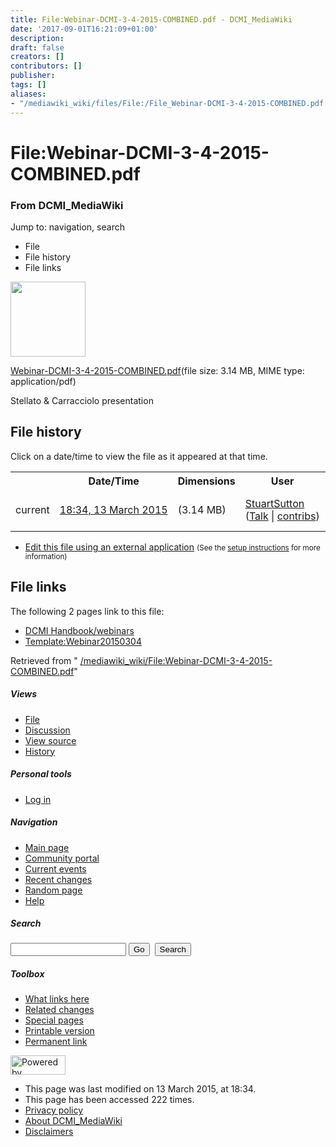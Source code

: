 ```yaml
---
title: File:Webinar-DCMI-3-4-2015-COMBINED.pdf - DCMI_MediaWiki
date: '2017-09-01T16:21:09+01:00'
description: 
draft: false
creators: []
contributors: []
publisher: 
tags: []
aliases:
- "/mediawiki_wiki/files/File:/File_Webinar-DCMI-3-4-2015-COMBINED.pdf.html"
---
```


<a id="top"></a>
# File:Webinar-DCMI-3-4-2015-COMBINED.pdf

### From DCMI\_MediaWiki

Jump to: navigation, search
<!-- start content -->
- File
- File history
- File links

 [<img alt="" src="/skins/common/images/icons/fileicon-pdf.png" width="120" height="120">](/mediawiki_wiki/files/Webinar-DCMI-3-4-2015-COMBINED.pdf)

[Webinar-DCMI-3-4-2015-COMBINED.pdf](/mediawiki_wiki/files/Webinar-DCMI-3-4-2015-COMBINED.pdf "Webinar-DCMI-3-4-2015-COMBINED.pdf")‎(file size: 3.14 MB, MIME type: application/pdf)

Stellato & Carracciolo presentation

<!-- 
NewPP limit report
Preprocessor node count: 1/1000000
Post-expand include size: 0/2097152 bytes
Template argument size: 0/2097152 bytes
Expensive parser function count: 0/100
-->
## File history

Click on a date/time to view the file as it appeared at that time.

<table class="wikitable filehistory">
  <tr>
    <td></td>
    <th>Date/Time</th>
    <th>Dimensions</th>
    <th>User</th>
    <th>Comment</th>
  </tr>
  <tr>
    <td>current</td>
    <td class="filehistory-selected" style="white-space: nowrap;"><a href="/mediawiki_wiki/files/Webinar-DCMI-3-4-2015-COMBINED.pdf">18:34, 13 March 2015</a></td>
    <td> <span style="white-space: nowrap;">(3.14 MB)</span>
    </td>
    <td>
      <a href="/index.php?title=User:StuartSutton&amp;action=edit&amp;redlink=1" class="new mw-userlink" title="User:StuartSutton (page does not exist)">StuartSutton</a> <span style="white-space: nowrap;"> <span class="mw-usertoollinks">(<a href="/index.php?title=User_talk:StuartSutton&amp;action=edit&amp;redlink=1" class="new" title="User talk:StuartSutton (page does not exist)">Talk</a> | <a href="/index.php/Special:Contributions/StuartSutton" title="Special:Contributions/StuartSutton">contribs</a>)</span></span>
    </td>
    <td> <span class="comment">(Stellato &amp; Carracciolo presentation)</span>
    </td>
  </tr>
</table>

  

- [Edit this file using an external application](/index.php?title=File:Webinar-DCMI-3-4-2015-COMBINED.pdf&action=edit&externaledit=true&mode=file "File:Webinar-DCMI-3-4-2015-COMBINED.pdf") <small>(See the <a href="http://www.mediawiki.org/wiki/Manual:External_editors" class="external text" rel="nofollow">setup instructions</a> for more information)</small>

## File links

The following 2 pages link to this file:

- [DCMI Handbook/webinars](/index.php/DCMI_Handbook/webinars "DCMI Handbook/webinars")
- [Template:Webinar20150304](/index.php/Template:Webinar20150304 "Template:Webinar20150304")

Retrieved from " [/mediawiki_wiki/File:Webinar-DCMI-3-4-2015-COMBINED.pdf](/mediawiki_wiki/files/File:/File:Webinar-DCMI-3-4-2015-COMBINED.pdf.html)"

<!-- end content -->

##### Views

- [File](/mediawiki_wiki/files/File:/File:Webinar-DCMI-3-4-2015-COMBINED.pdf.html "View the file page [c]")
- [Discussion](/index.php?title=File_talk:Webinar-DCMI-3-4-2015-COMBINED.pdf&action=edit&redlink=1 "Discussion about the content page [t]")
- [View source](/index.php?title=File:Webinar-DCMI-3-4-2015-COMBINED.pdf&action=edit "This page is protected.
You can view its source [e]")
- [History](/index.php?title=File:Webinar-DCMI-3-4-2015-COMBINED.pdf&action=history "Past revisions of this page [h]")

##### Personal tools

- [Log in](/index.php?title=Special:UserLogin&returnto=File:Webinar-DCMI-3-4-2015-COMBINED.pdf "You are encouraged to log in; however, it is not mandatory [o]")

<script type="text/javascript"> if (window.isMSIE55) fixalpha(); </script>

##### Navigation

- [Main page](/index.php/Main_Page "Visit the main page [z]")
- [Community portal](/index.php/DCMI_MediaWiki:Community_portal "About the project, what you can do, where to find things")
- [Current events](/index.php/DCMI_MediaWiki:Current_events "Find background information on current events")
- [Recent changes](/index.php/Special:RecentChanges "The list of recent changes in the wiki [r]")
- [Random page](/index.php/Special:Random "Load a random page [x]")
- [Help](/index.php/Help:Contents "The place to find out")

##### <label for="searchInput">Search</label>

<form action="/index.php" id="searchform">
				<input type="hidden" name="title" value="Special:Search">
				<input id="searchInput" title="Search DCMI_MediaWiki" accesskey="f" type="search" name="search">
				<input type="submit" name="go" class="searchButton" id="searchGoButton" value="Go" title="Go to a page with this exact name if exists"> 
				<input type="submit" name="fulltext" class="searchButton" id="mw-searchButton" value="Search" title="Search the pages for this text">
			</form>

##### Toolbox

- [What links here](/index.php/Special:WhatLinksHere/File:Webinar-DCMI-3-4-2015-COMBINED.pdf "List of all wiki pages that link here [j]")
- [Related changes](/index.php/Special:RecentChangesLinked/File:Webinar-DCMI-3-4-2015-COMBINED.pdf "Recent changes in pages linked from this page [k]")
- [Special pages](/index.php/Special:SpecialPages "List of all special pages [q]")
- [Printable version](/index.php?title=File:Webinar-DCMI-3-4-2015-COMBINED.pdf&printable=yes "Printable version of this page [p]")
- [Permanent link](/index.php?title=File:Webinar-DCMI-3-4-2015-COMBINED.pdf&oldid=9357 "Permanent link to this revision of the page")

<!-- end of the left (by default at least) column -->

 [<img src="/skins/common/images/poweredby_mediawiki_88x31.png" height="31" width="88" alt="Powered by MediaWiki">](http://www.mediawiki.org/)

- This page was last modified on 13 March 2015, at 18:34.
- This page has been accessed 222 times.
- [Privacy policy](/index.php/DCMI_MediaWiki:Privacy_policy "DCMI MediaWiki:Privacy policy")
- [About DCMI\_MediaWiki](/index.php/DCMI_MediaWiki:About "DCMI MediaWiki:About")
- [Disclaimers](/index.php/DCMI_MediaWiki:General_disclaimer "DCMI MediaWiki:General disclaimer")

<script>if (window.runOnloadHook) runOnloadHook();</script><!-- Served in 0.514 secs. -->
